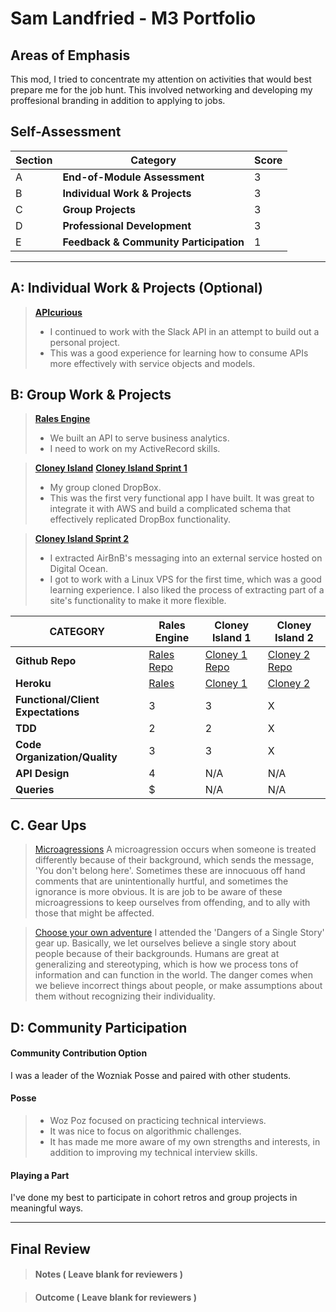 # Sam Landfried - M3 Portfolio

## Areas of Emphasis

This mod, I tried to concentrate my attention on activities that would best prepare me for the job hunt. This involved networking and developing my proffesional branding in addition to applying to jobs. 

## Self-Assessment

| Section | Category | Score |
| --- | ----- | --- |
| A | **End-of-Module Assessment** | 3 |
| B | **Individual Work & Projects** | 3 |
| C | **Group Projects** | 3 |
| D | **Professional Development** | 3 |
| E | **Feedback & Community Participation** | 1 |

-----------------------

## A: Individual Work & Projects (Optional)

> **[APIcurious](http://backend.turing.io/module3/projects/apicurious)**
>* I continued to work with the Slack API in an attempt to build out a personal project.
>* This was a good experience for learning how to consume APIs more effectively with service objects and models.


## B: Group Work & Projects

> **[Rales Engine](http://backend.turing.io/module3/projects/rails_engine)** 
>* We built an API to serve business analytics.
>* I need to work on my ActiveRecord skills.

> **[Cloney Island](http://backend.turing.io/module3/projects/cloney_island/cloney_island)**
> **[Cloney Island Sprint 1](https://)** 
>* My group cloned DropBox. 
>* This was the first very functional app I have built. It was great to integrate it with AWS and build a complicated schema that effectively replicated DropBox functionality.

> **[Cloney Island Sprint 2](https://)** 
>* I extracted AirBnB's messaging into an external service hosted on Digital Ocean.
>* I got to work with a Linux VPS for the first time, which was a good learning experience. I also liked the process of extracting part of a site's functionality to make it more flexible.

| CATEGORY | Rales Engine | Cloney Island 1 | Cloney Island 2 |
| --- | --- | --- | --- |
| **Github Repo** | [Rales Repo](https://github.com/samlandfried/rails_engine) | [Cloney 1 Repo](https://github.com/glassjoseph/grab_bag) | [Cloney 2 Repo](https://github.com/samlandfried/fair_bnb) |
| **Heroku** | [Rales](https://) | [Cloney 1](https://grab-bag-1701.herokuapp.com/) | [Cloney 2](https://fair-b-n-b.herokuapp.com/) |
| **Functional/Client Expectations** | 3 | 3 | X |
| **TDD** | 2 | 2 | X |
| **Code Organization/Quality** | 3 | 3 | X |
| **API Design** | 4 | N/A | N/A |
| **Queries** | $ | N/A | N/A |

## C. **Gear Ups**

> [Microagressions](https://github.com/turingschool/gear-up/blob/master/microaggressions_original.markdown)
A microagression occurs when someone is treated differently because of their background, which sends the message, 'You don't belong here'. Sometimes these are innocuous off hand comments that are unintentionally hurtful, and sometimes the ignorance is more obvious. It is are job to be aware of these microagressions to keep ourselves from offending, and to ally with those that might be affected. 

> [Choose your own adventure](https://github.com/turingschool/gear-up/)
I attended the 'Dangers of a Single Story' gear up. Basically, we let ourselves believe a single story about people because of their backgrounds. Humans are great at generalizing and stereotyping, which is how we process tons of information and can function in the world. The danger comes when we believe incorrect things about people, or make assumptions about them without recognizing their individuality.

## D: Community Participation

#### **Community Contribution Option**
I was a leader of the Wozniak Posse and paired with other students.

#### **Posse**
  >* Woz Poz focused on practicing technical interviews.
  >* It was nice to focus on algorithmic challenges.
  >* It has made me more aware of my own strengths and interests, in addition to improving my technical interview skills.

#### **Playing a Part**

I've done my best to participate in cohort retros and group projects in meaningful ways.

------------------

## Final Review

> #### Notes ( Leave blank for reviewers )

> #### Outcome ( Leave blank for reviewers )
